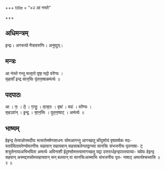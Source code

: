 +++
title = "०२ आ नस्ते"

+++
## अधिमन्त्रम्
इन्द्रः। अगस्त्यो मैत्रावरुणिः। अनुष्टुप्।

## मन्त्रः
आ न॑स्ते गन्तु मत्स॒रो वृषा॒ मदो॒ वरे॑ण्यः ।  
स॒हावाँ॑ इन्द्र सान॒सिः पृ॑तना॒षाळम॑र्त्यः ॥

## पदपाठः
आ । नः॒ । ते॒ । ग॒न्तु॒ । म॒त्स॒रः । वृषा॑ । मदः॑ । वरे॑ण्यः ।  
स॒हऽवा॑न् । इ॒न्द्र॒ । सा॒न॒सिः । पृ॒त॒ना॒षाट् । अम॑र्त्यः ॥

## भाष्यम्
हेइन्द्र तेत्वान्नोस्मदीयः मत्सरोमर्षणसाधनः सोमआगन्तु आगच्छतु कीदृशोयं वृषावर्षकः मद- स्तर्पयितावरेण्योवरणीयः सहावान् सहायवान् सहसाबलेनतद्वानवा सानसिः संभजनीयः पृतनाषा- ट् शत्रुसेनायाअभिभविता अमर्त्यः अविनाशी ईदृश्सोमस्त्वामागच्छतु यद्वा उत्तरार्धइन्द्रपरतयाव्या- ख्येयः हेइन्द्र सहवान् अस्मद्दत्तसोमसहायवान् सन् बलवान् वा सानसिःअस्माभिः संभजनीयः पृत- नाषाट् अमर्त्यश्चभवसि ॥ २ ॥